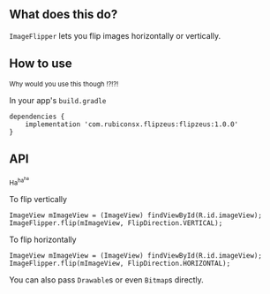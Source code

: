 ## What does this do?

`ImageFlipper` lets you flip images horizontally or vertically.

## How to use

<sub>Why would you use this though !?!?!</sub>

In your app's `build.gradle`

```
dependencies {
    implementation 'com.rubiconsx.flipzeus:flipzeus:1.0.0'
}
```

## API 
<sub>Ha<sup>ha<sup>ha</sup></sup></sub>

To flip vertically

```
ImageView mImageView = (ImageView) findViewById(R.id.imageView);
ImageFlipper.flip(mImageView, FlipDirection.VERTICAL);
```

To flip horizontally

```
ImageView mImageView = (ImageView) findViewById(R.id.imageView);
ImageFlipper.flip(mImageView, FlipDirection.HORIZONTAL);
```

You can also pass `Drawable`s or even `Bitmap`s directly.

